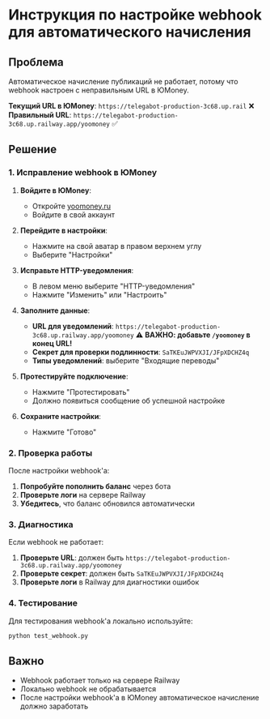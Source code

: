 # Инструкция по настройке webhook для автоматического начисления

## Проблема
Автоматическое начисление публикаций не работает, потому что webhook настроен с неправильным URL в ЮMoney.

**Текущий URL в ЮMoney**: `https://telegabot-production-3c68.up.rail` ❌
**Правильный URL**: `https://telegabot-production-3c68.up.railway.app/yoomoney` ✅

## Решение

### 1. Исправление webhook в ЮMoney

1. **Войдите в ЮMoney**:
   - Откройте [yoomoney.ru](https://yoomoney.ru)
   - Войдите в свой аккаунт

2. **Перейдите в настройки**:
   - Нажмите на свой аватар в правом верхнем углу
   - Выберите "Настройки"

3. **Исправьте HTTP-уведомления**:
   - В левом меню выберите "HTTP-уведомления"
   - Нажмите "Изменить" или "Настроить"

4. **Заполните данные**:
   - **URL для уведомлений**: `https://telegabot-production-3c68.up.railway.app/yoomoney` ⚠️ **ВАЖНО: добавьте `/yoomoney` в конец URL!**
   - **Секрет для проверки подлинности**: `SaTKEuJWPVXJI/JFpXDCHZ4q`
   - **Типы уведомлений**: выберите "Входящие переводы"

5. **Протестируйте подключение**:
   - Нажмите "Протестировать"
   - Должно появиться сообщение об успешной настройке

6. **Сохраните настройки**:
   - Нажмите "Готово"

### 2. Проверка работы

После настройки webhook'а:

1. **Попробуйте пополнить баланс** через бота
2. **Проверьте логи** на сервере Railway
3. **Убедитесь**, что баланс обновился автоматически

### 3. Диагностика

Если webhook не работает:

1. **Проверьте URL**: должен быть `https://telegabot-production-3c68.up.railway.app/yoomoney`
2. **Проверьте секрет**: должен быть `SaTKEuJWPVXJI/JFpXDCHZ4q`
3. **Проверьте логи** в Railway для диагностики ошибок

### 4. Тестирование

Для тестирования webhook'а локально используйте:
```bash
python test_webhook.py
```

## Важно

- Webhook работает только на сервере Railway
- Локально webhook не обрабатывается
- После настройки webhook'а в ЮMoney автоматическое начисление должно заработать

